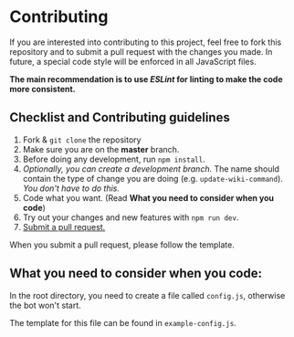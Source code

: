 # Contributing

If you are interested into contributing to this project, feel free to fork this repository and to submit a pull request with 
the changes you made. In future, a special code style will be enforced in all JavaScript files. 

**The main recommendation is to use *ESLint* for linting to make the code more consistent.**


## Checklist and Contributing guidelines

1. Fork & `git clone` the repository
2. Make sure you are on the **master** branch.
3. Before doing any development, run `npm install`.
4. *Optionally, you can create a development branch.* 
The name should contain the type of change you are doing (e.g. `update-wiki-command`). *You don't have to do this.*
5. Code what you want. (Read **What you need to consider when you code**)
6. Try out your changes and new features with `npm run dev`.
7. [Submit a pull request.](https://github.com/julianYaman/wikipedia-bot/pull/new/master)

When you submit a pull request, please follow the template.

## What you need to consider when you code:

In the root directory, you need to create a file called `config.js`, otherwise the bot won't start.

The template for this file can be found in `example-config.js`.


